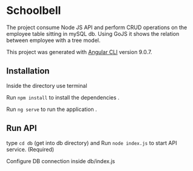 # Schoolbell


The project consume Node JS API and perform CRUD operations on the employee table sitting in mySQL db. Using GoJS it shows the relation between employee with a tree model.

This project was generated with [Angular CLI](https://github.com/angular/angular-cli) version 9.0.7.

## Installation

Inside the directory use terminal

Run `npm install` to install the dependencies .

Run `ng serve` to run the application .

## Run API 

type `cd db` (get into db directory) and 
Run `node index.js` to start API service. (Required)

Configure DB connection inside db/index.js

